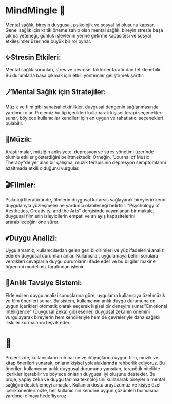 #  MindMingle 🧠

Mental sağlık, bireyin duygusal, psikolojik ve sosyal iyi oluşunu kapsar. Genel sağlık için kritik öneme sahip olan mental sağlık, bireyin stresle başa çıkma yeteneği, günlük işlevlerini yerine getirme kapasitesi ve sosyal etkileşimler üzerinde büyük bir rol oynar.

## ✨Stresin Etkileri: 
Mental sağlık sorunları, stres ve çevresel faktörler tarafından tetiklenebilir. Bu durumlarla başa çıkmak için etkili yöntemler geliştirmek şarttır.

## 🪄Mental Sağlık için Stratejiler: 
Müzik ve film gibi sanatsal etkinlikler, duygusal dengenin sağlanmasında yardımcı olur. Projemiz bu tip içerikleri kullanarak kişisel terapi seçenekleri sunar, böylece kullanıcılar kendileri için en uygun ve rahatlatıcı seçenekleri bulabilir.

## 🎷Müzik: 
Araştırmalar, müziğin anksiyete, depresyon ve stres yönetimi üzerinde olumlu etkiler gösterdiğini belirtmektedir. Örneğin, "Journal of Music Therapy"de yer alan bir çalışma, müzik terapisinin depresyon semptomlarını azaltmada etkili olduğunu vurgular.

## 🎬Filmler: 
Psikoloji literatüründe, filmlerin duygusal katarsis sağlayarak bireylerin kendi duygularıyla yüzleşmelerine yardımcı olabileceği belirtilir. "Psychology of Aesthetics, Creativity, and the Arts" dergisinde yayımlanan bir makale, duygusal filmlerin izleyicilerin empati ve anlayış kapasitelerini artırabileceğini öne sürer.


## 💕Duygu Analizi: 
Uygulamamız, kullanıcılardan gelen geri bildirimleri ve yüz ifadelerini analiz ederek duygusal durumları anlar. Kullanıcılar, uygulamaya belirli sorulara verdikleri cevaplarla duygu durumlarını ifade eder ve bu bilgiler makine öğrenimi modelimiz tarafından işlenir.

## 🛟Anlık Tavsiye Sistemi: 
Elde edilen duygu analizi sonuçlarına göre, uygulama kullanıcıya özel müzik ve film önerileri sunar. Bu sistem, kullanıcının anlık duygu durumuna en uygun içerikleri otomatik olarak seçerek kişisel bir deneyim sunar."Emotional Intelligence" (Duygusal Zeka) gibi eserler, duygusal zekanın önemini vurgulayarak bireylerin hem kendileriyle hem de çevreleriyle daha sağlıklı ilişkiler kurmalarını teşvik eder.

# 🎈
Projemizde, kullanıcıların ruh haline ve ihtiyaçlarına uygun film, müzik ve kitap önerileri sunarak, onların kişisel yolculuklarında rehberlik ediyoruz. Bu öneriler, kullanıcının anlık duygusal durumunu yansıtan, terapötik nitelikte içerikler içerebilir ve böylece onların duygusal iyi oluşunu destekler. Bu proje, yapay zeka ve duygu tanıma teknolojisini kullanarak bireylerin mental sağlığını desteklemeyi amaçlar. Kullanıcı dostu arayüzümüz ve kişiye özel içerik önerilerimizle, her kullanıcının kendine uygun çözümleri bulmasına yardımcı olmayı hedefliyoruz.
